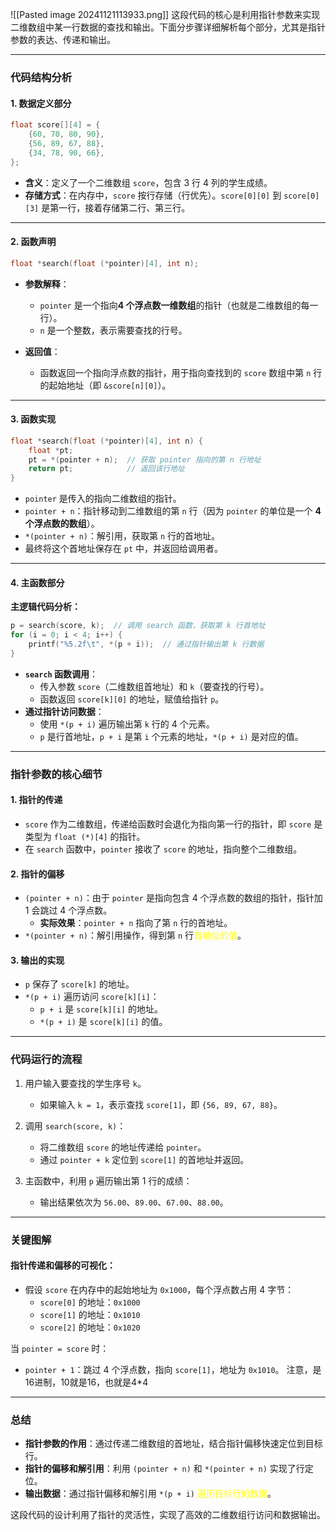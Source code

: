 ![[Pasted image 20241121113933.png]]
这段代码的核心是利用指针参数来实现二维数组中某一行数据的查找和输出。下面分步骤详细解析每个部分，尤其是指针参数的表达、传递和输出。

---

### **代码结构分析**

#### **1. 数据定义部分**
```c
float score[][4] = {
    {60, 70, 80, 90},
    {56, 89, 67, 88},
    {34, 78, 90, 66},
};
```
- **含义**：定义了一个二维数组 `score`，包含 3 行 4 列的学生成绩。
- **存储方式**：在内存中，`score` 按行存储（行优先）。`score[0][0]` 到 `score[0][3]` 是第一行，接着存储第二行、第三行。

---

#### **2. 函数声明**
```c
float *search(float (*pointer)[4], int n);
```
- **参数解释**：
  - `pointer` 是一个指向**4 个浮点数一维数组**的指针（也就是二维数组的每一行）。
  - `n` 是一个整数，表示需要查找的行号。

- **返回值**：
  - 函数返回一个指向浮点数的指针，用于指向查找到的 `score` 数组中第 `n` 行的起始地址（即 `&score[n][0]`）。

---

#### **3. 函数实现**
```c
float *search(float (*pointer)[4], int n) {
    float *pt;
    pt = *(pointer + n);  // 获取 pointer 指向的第 n 行地址
    return pt;            // 返回该行地址
}
```
- `pointer` 是传入的指向二维数组的指针。
- `pointer + n`：指针移动到二维数组的第 `n` 行（因为 `pointer` 的单位是一个 **4 个浮点数的数组**）。
- `*(pointer + n)`：解引用，获取第 `n` 行的首地址。
- 最终将这个首地址保存在 `pt` 中，并返回给调用者。

---

#### **4. 主函数部分**
**主逻辑代码分析：**
```c
p = search(score, k);  // 调用 search 函数，获取第 k 行首地址
for (i = 0; i < 4; i++) {
    printf("%5.2f\t", *(p + i));  // 通过指针输出第 k 行数据
}
```
- **`search` 函数调用**：
  - 传入参数 `score`（二维数组首地址）和 `k`（要查找的行号）。
  - 函数返回 `score[k][0]` 的地址，赋值给指针 `p`。
- **通过指针访问数据**：
  - 使用 `*(p + i)` 遍历输出第 `k` 行的 4 个元素。
  - `p` 是行首地址，`p + i` 是第 `i` 个元素的地址，`*(p + i)` 是对应的值。

---

### **指针参数的核心细节**

#### **1. 指针的传递**
- `score` 作为二维数组，传递给函数时会退化为指向第一行的指针，即 `score` 是类型为 `float (*)[4]` 的指针。
- 在 `search` 函数中，`pointer` 接收了 `score` 的地址，指向整个二维数组。

#### **2. 指针的偏移**
- `(pointer + n)`：由于 `pointer` 是指向包含 4 个浮点数的数组的指针，指针加 1 会跳过 4 个浮点数。
  - **实际效果**：`pointer + n` 指向了第 `n` 行的首地址。
- `*(pointer + n)`：解引用操作，得到第 `n` 行<font color="#ffff00">首地址的值</font>。

#### **3. 输出的实现**
- `p` 保存了 `score[k]` 的地址。
- `*(p + i)` 遍历访问 `score[k][i]`：
  - `p + i` 是 `score[k][i]` 的地址。
  - `*(p + i)` 是 `score[k][i]` 的值。

---

### **代码运行的流程**

1. 用户输入要查找的学生序号 `k`。
   - 如果输入 `k = 1`，表示查找 `score[1]`，即 `{56, 89, 67, 88}`。

2. 调用 `search(score, k)`：
   - 将二维数组 `score` 的地址传递给 `pointer`。
   - 通过 `pointer + k` 定位到 `score[1]` 的首地址并返回。

3. 主函数中，利用 `p` 遍历输出第 1 行的成绩：
   - 输出结果依次为 `56.00`、`89.00`、`67.00`、`88.00`。

---

### **关键图解**

#### **指针传递和偏移的可视化：**
- 假设 `score` 在内存中的起始地址为 `0x1000`，每个浮点数占用 4 字节：
  - `score[0]` 的地址：`0x1000`
  - `score[1]` 的地址：`0x1010`
  - `score[2]` 的地址：`0x1020`

当 `pointer = score` 时：
- `pointer + 1`：跳过 4 个浮点数，指向 `score[1]`，地址为 `0x1010`。
	注意，是16进制，10就是16，也就是4\*4

---

### **总结**

- **指针参数的作用**：通过传递二维数组的首地址，结合指针偏移快速定位到目标行。
- **指针的偏移和解引用**：利用 `(pointer + n)` 和 `*(pointer + n)` 实现了行定位。
- **输出数据**：通过指针偏移和解引用 `*(p + i)` <font color="#ffff00">遍历</font><font color="#ffff00">目标行的数据</font>。

这段代码的设计利用了指针的灵活性，实现了高效的二维数组行访问和数据输出。